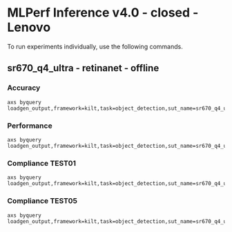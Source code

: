 
# MLPerf Inference v4.0 - closed - Lenovo

To run experiments individually, use the following commands.

## sr670_q4_ultra - retinanet - offline

### Accuracy  

```
axs byquery loadgen_output,framework=kilt,task=object_detection,sut_name=sr670_q4_ultra,model_name=retinanet,device=qaic,collection_name=experiments_submission,loadgen_mode=AccuracyOnly,loadgen_scenario=Offline
```

### Performance 

```
axs byquery loadgen_output,framework=kilt,task=object_detection,sut_name=sr670_q4_ultra,model_name=retinanet,device=qaic,collection_name=experiments_submission,loadgen_mode=PerformanceOnly,loadgen_compliance_test-,loadgen_scenario=Offline,vc:=3:1:3:3,loadgen_target_qps=3800
```

### Compliance TEST01

```
axs byquery loadgen_output,framework=kilt,task=object_detection,sut_name=sr670_q4_ultra,model_name=retinanet,device=qaic,collection_name=experiments_submission,loadgen_mode=PerformanceOnly,loadgen_compliance_test=TEST01,loadgen_scenario=Offline,vc:=3:1:3:3,loadgen_target_qps=3800
```

### Compliance TEST05

```
axs byquery loadgen_output,framework=kilt,task=object_detection,sut_name=sr670_q4_ultra,model_name=retinanet,device=qaic,collection_name=experiments_submission,loadgen_mode=PerformanceOnly,loadgen_compliance_test=TEST05,loadgen_scenario=Offline,vc:=3:1:3:3,loadgen_target_qps=3800
```

